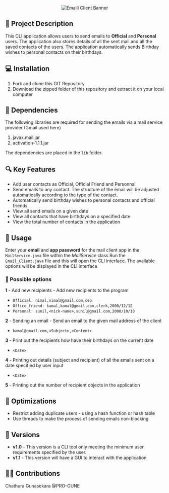 <p align="center">
  <img src="https://github.com/PRO-GUNE/Email-Client/blob/66ee154e2ac4196e5f3fdf9decc55e7899a72026/%F0%9F%93%A7Email_Client.png" alt="Emaill Client Banner"/>
</p>

## 🧐 Project Description
This CLI application allows users to send emails to **Official** and **Personal** users. The application also stores details of all the sent mail and all the saved contacts of the users. The application automatically sends Birthday wishes to personal contacts on their birthdays.

## 💻 Installation
1. Fork and clone this GIT Repository
2. Download the zipped folder of this repository and extract it on your local computer

## 🔗 Dependencies
The following libraries are required for sending the emails via a mail service provider (Gmail used here)
1. javax.mail.jar
2. activation-1.1.1.jar

The dependencies are placed in the `lib` folder.

## 🔍 Key Features
- Add user contacts as Official, Official Friend and Personnal
- Send emails to any contact. The structure of the email will be adjusted automatically according to the type of the contact.
- Automatically send birthday wishes to personal contacts and official friends.
- View all send emails on a given date
- View all contacts that have birthdays on a specified date
- View the total number of contacts in the application

## 📑 Usage
Enter your **email** and **app password** for the mail client app in the `MailService.java` file within the *MailService* class
Run the `Email_Client.java` file and this will open the CLI interface. The available options will be displayed in the CLI interface
### 🧩 Possible options
**1** - Add new recipients - Add new recipients to the program  
- `Official: nimal,nimal@gmail.com,ceo` 
- `Office_friend: kamal,kamal@gmail.com,clerk,2000/12/12`
- `Personal: sunil,<nick-name>,sunil@gmail.com,2000/10/10`

**2** - Sending an email - Send an email to the given mail address of the client
- `kamal@gmail.com,<Subject>,<Content>`

**3** - Print out the recipients how have their birthdays on the current date
- `<Date>`

**4** - Printing out details (subject and recipient) of all the emails sent on a date specified by user input
- `<Date>`

**5** - Printing out the number of recipient objects in the application

## 🔮 Optimizations
- Restrict adding duplicate users - using a hash function or hash table
- Use threads to make the process of sending emails non-blocking
## 🧪 Versions
- **v1.0** - This version is a CLI tool only meeting the minimum user requirements specified by the user.
- **v1.1** - This version will have a GUI to interact with the application

## 👨‍💻 Contributions
Chathura Gunasekara @PRO-GUNE
